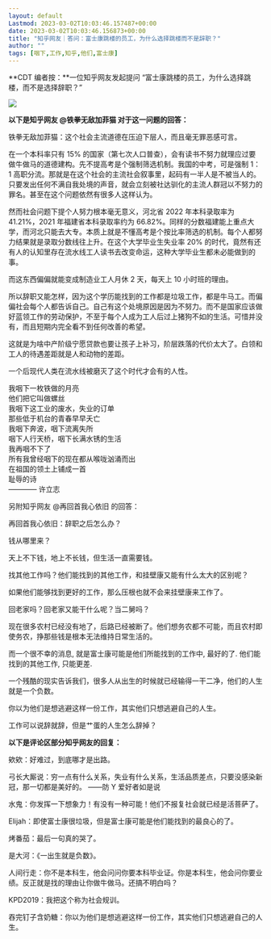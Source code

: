 ```yaml
---
layout: default
Lastmod: 2023-03-02T10:03:46.157487+00:00
date: 2023-03-02T10:03:46.156873+00:00
title: "知乎网友｜答问：富士康跳楼的员工，为什么选择跳楼而不是辞职？"
author: ""
tags: [咽下,工作,知乎,他们,富士康]
---
```


**CDT 编者按：**一位知乎网友发起提问 “富士康跳楼的员工，为什么选择跳楼，而不是选择辞职？”

![](https://images.weserv.nl/?url=https%3A//chinadigitaltimes.net/chinese/files/2023/03/image-1677689918417.png)

**以下是知乎网友 @铁拳无敌加菲猫 对于这一问题的回答：**

铁拳无敌加菲猫：这个社会主流道德在压迫下层人，而且毫无罪恶感可言。

在一个本科率只有 15% 的国家（第七次人口普查），会有读书不努力就理应过要做牛做马的道德建构。先不提高考是个强制筛选机制。我国的中考，可是强制 1：1 高职分流。那就是在这个社会的主流社会叙事里，起码有一半人是不被当人的。只要发出任何不满自我处境的声音，就会立刻被社达驯化的主流人群冠以不努力的罪名。甚至在这个问题依然有很多人这样认为。

然而社会问题下提个人努力根本毫无意义，河北省 2022 年本科录取率为 41.21%，2021 年福建省本科录取率约为 66.82%。同样的分数福建能上重点大学，而河北只能去大专。本质上就是不懂高考是个按比率筛选的机制。每个人都努力结果就是录取分数线往上升。在这个大学毕业生失业率 20% 的时代，竟然有还有人的认知里存在流水线工人读书去改变命运，这种大学毕业生都未必能做到的事。

而这东西偏偏就能变成制造业工人月休 2 天，每天上 10 小时班的理由。

所以辞职又能怎样，因为这个学历能找到的工作都是垃圾工作，都是牛马工。而偏偏社会每个人都告诉自己。自己有这个处境原因是因为不努力。而不是国家应该做好蓝领工作的劳动保护，不至于每个人成为工人后过上猪狗不如的生活。可惜并没有，而且短期内完全看不到任何改善的希望。

这就是为啥中产阶级宁愿贷款也要让孩子上补习，阶层跌落的代价太大了。白领和工人的待遇差距就是人和动物的差距。

一个后现代人类在流水线被磨灭了这个时代才会有的人性。

我咽下一枚铁做的月亮  
他们把它叫做螺丝  
我咽下这工业的废水，失业的订单  
那些低于机台的青春早早夭亡  
我咽下奔波，咽下流离失所  
咽下人行天桥，咽下长满水锈的生活  
我再咽不下了  
所有我曾经咽下的现在都从喉咙汹涌而出  
在祖国的领土上铺成一首  
耻辱的诗  
———— 许立志

另附知乎网友 @再回首我心依旧 的回答：

再回首我心依旧：辞职之后怎么办？

钱从哪里来？

天上不下钱，地上不长钱，但生活一直需要钱。

找其他工作吗？他们能找到的其他工作，和挂壁康又能有什么太大的区别呢？

如果他们能够找到更好的工作，那么压根也就不会来挂壁康来工作了。

回老家吗？回老家又能干什么呢？当二舅吗？

现在很多农村已经没有地了，后路已经被断了。他们想务农都不可能，而且农村即使务农，挣那些钱是根本无法维持日常生活的。

而一个很不幸的消息, 就是富士康可能是他们所能找到的工作中, 最好的了. 他们能找到的其他工作, 只能更差.

一个残酷的现实告诉我们，很多人从出生的时候就已经输得一干二净，他们的人生就是一个负数。

你以为他们是想逃避这样一份工作，其实他们只想逃避自己的人生。

工作可以说辞就辞，但是艹蛋的人生怎么辞掉？

**以下是评论区部分知乎网友的回复：**

欸欸：好难过，到底哪才是出路。

弓长大厮说：穷一点有什么关系，失业有什么关系，生活品质差点，只要没感染新冠，那一切都是美好的。 ——防 Y 爱好者如是说

水鬼：你发挥一下想象力！有没有一种可能！他们不报复社会就已经是活菩萨了。

Elijah：即使富士康很垃圾，但是富士康可能是他们能找到的最良心的了。

烤番茄：最后一句真的哭了。

是大河：《一出生就是负数》。

人间行走：你不是本科生，他会问问你要本科毕业证。你是本科生，他会问你要业绩。反正就是找的理由让你做牛做马。还搞不明白吗？

KPD2019：我把这个称为社会规训。

吞完钉子含奶糖：你以为他们是想逃避这样一份工作，其实他们只想逃避自己的人生。

